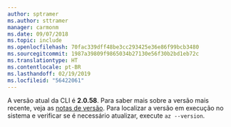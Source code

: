 ```yaml
---
author: sptramer
ms.author: sttramer
manager: carmonm
ms.date: 09/07/2018
ms.topic: include
ms.openlocfilehash: 70fac339dff48be3cc293425e36e86f99bcb3480
ms.sourcegitcommit: 1987a39809f9865034b27130e56f30b2bd1eb72c
ms.translationtype: HT
ms.contentlocale: pt-BR
ms.lasthandoff: 02/19/2019
ms.locfileid: "56422061"
---
```

A versão atual da CLI é __2.0.58__. Para saber mais sobre a versão mais recente, veja as [notas de versão](../release-notes-azure-cli.md). Para localizar a versão em execução no sistema e verificar se é necessário atualizar, execute `az --version`.
